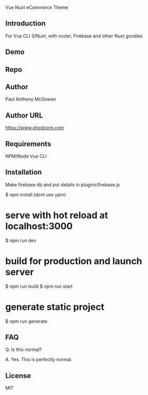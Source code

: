 Vue Nuxt eCommerce Theme

## Introduction

For Vue CLI 3/Nuxt, with router, Firebase and other Nuxt goodies

## Demo

## Repo

## Author

Paul Anthony  McGowan

## Author URL

https://www.xhostcom.com

## Requirements

NPM/Node
Vue CLI

## Installation

Make firebase db and put details in plugins/firebase.js

$ npm install  (dont use yarn)

# serve with hot reload at localhost:3000
$ npm run dev

# build for production and launch server
$ npm run build
$ npm run start

# generate static project
$ npm run generate

## FAQ

Q. Is this normal?

A. Yes. This is perfectly normal.

## License

MIT

